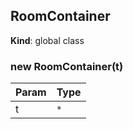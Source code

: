 <a name="RoomContainer"></a>

## RoomContainer
**Kind**: global class  
<a name="new_RoomContainer_new"></a>

### new RoomContainer(t)

| Param | Type |
| --- | --- |
| t | <code>\*</code> | 

